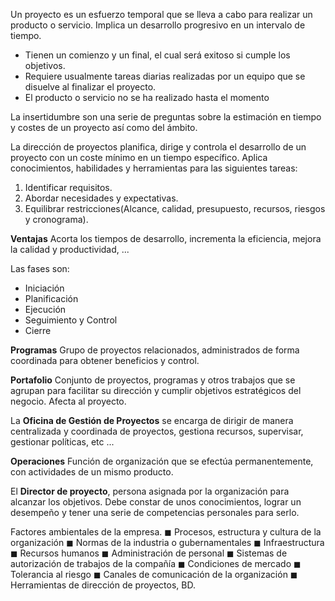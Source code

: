 Un proyecto es un esfuerzo temporal que se lleva a cabo para realizar un producto o servicio. Implica un desarrollo progresivo en un intervalo de tiempo.
+ Tienen un comienzo y un final, el cual será exitoso si cumple los objetivos.
+ Requiere usualmente tareas diarias realizadas por un equipo que se disuelve al finalizar el proyecto.
+ El producto o servicio no se ha realizado hasta el momento

La insertidumbre son una serie de preguntas sobre la estimación en tiempo y costes de un proyecto así como del ámbito.

La dirección de proyectos planifica, dirige y controla el desarrollo de un proyecto con un coste mínimo en un tiempo específico. Aplica conocimientos, habilidades y herramientas para las siguientes tareas:
1. Identificar requisitos.
2. Abordar necesidades y expectativas.
3. Equilibrar restricciones(Alcance, calidad, presupuesto, recursos, riesgos y cronograma).

**Ventajas** Acorta los tiempos de desarrollo, incrementa la eficiencia, mejora la calidad y productividad, ...

Las fases son:
+ Iniciación
+ Planificación
+ Ejecución
+ Seguimiento y Control
+ Cierre

**Programas** Grupo de proyectos relacionados, administrados de forma coordinada para obtener beneficios y control.

**Portafolio** Conjunto de proyectos, programas y otros trabajos que se agrupan para facilitar su dirección y cumplir objetivos estratégicos del negocio. Afecta al proyecto.

La **Oficina de Gestión de Proyectos** se encarga de dirigir de manera centralizada y coordinada de proyectos, gestiona recursos, supervisar, gestionar políticas, etc ...

**Operaciones** Función de organización que se efectúa permanentemente, con actividades de un mismo producto.

El **Director de proyecto**, persona asignada por la organización para alcanzar los objetivos. Debe constar de unos conocimientos, lograr un desempeño y tener una serie de competencias personales para serlo.

Factores ambientales de la empresa.
◼ Procesos, estructura y cultura de la organización 
◼ Normas de la industria o gubernamentales 
◼ Infraestructura 
◼ Recursos humanos 
◼ Administración de personal 
◼ Sistemas de autorización de trabajos de la compañía 
◼ Condiciones de mercado 
◼ Tolerancia al riesgo 
◼ Canales de comunicación de la organización 
◼ Herramientas de dirección de proyectos, BD.
